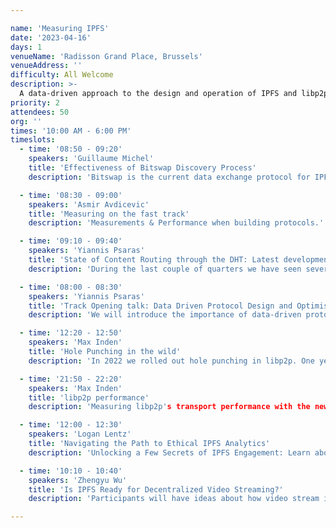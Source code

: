 ```yaml
---

name: 'Measuring IPFS'
date: '2023-04-16'
days: 1
venueName: 'Radisson Grand Place, Brussels'
venueAddress: ''
difficulty: All Welcome
description: >-
  A data-driven approach to the design and operation of IPFS and libp2p through rigorous network measurements, performance evaluation, and recommendations for builders and operators.
priority: 2
attendees: 50
org: ''
times: '10:00 AM - 6:00 PM'
timeslots:
  - time: '08:50 - 09:20'
    speakers: 'Guillaume Michel'
    title: 'Effectiveness of Bitswap Discovery Process'
    description: 'Bitswap is the current data exchange protocol for IPFS. When a new CID is requested, kubo will first broadcast the request to all directly connected peers over Bitswap. If the content wasn’t provided by any connected peers after a timeout, kubo will start a DHT walk to find where the content is located. This talk discusses the effectiveness of the Bitswap discovery broadcast and the use of Bitswap as a Content Router.'

  - time: '08:30 - 09:00'
    speakers: 'Asmir Avdicevic'
    title: 'Measuring on the fast track'
    description: 'Measurements & Performance when building protocols.'

  - time: '09:10 - 09:40'
    speakers: 'Yiannis Psaras'
    title: 'State of Content Routing through the DHT: Latest developments and measurement results'
    description: 'During the last couple of quarters we have seen several developments landing on IPFS's public DHT: the content routing-specific operation of Hydras has been disabled, the resource manager was turned on by default and some misconfiguration of it led to several nodes in the network performing worse than expected. In parallel we developed improvements that will hopefully increase the performance. This talk will present data from our measurement experiments and will also lay out our future plans.'

  - time: '08:00 - 08:30'
    speakers: 'Yiannis Psaras'
    title: 'Track Opening talk: Data Driven Protocol Design and Optimisation: What it is and what are the latest developments.'
    description: 'We will introduce the importance of data-driven protocol design and optimisation and the measurement campaigns that the ProbeLab team has carried out in the past couple of quarters. We will selectively dive into a couple of them, present representative results and provide pointers for the rest. We will also talk about KPIs for the IPFS network and discuss our future plans.'

  - time: '12:20 - 12:50'
    speakers: 'Max Inden'
    title: 'Hole Punching in the wild'
    description: 'In 2022 we rolled out hole punching in libp2p. One year has passed since. We launched a large measurement campaign with many volunteers deploying vantage points in their home network, punching holes across the globe.  In this talk I will give an overview of the largest hack of the internet (aka. hole punching), dive into learnings running it on IPFS (~50_000 nodes) and finally present the data collected through our measurement campaign.  If you always wondered how hole punching works, how much more successful UDP is over TCP, whether IPv4 or v6 makes a difference, which country is most friendly to p2p and how to overcome symetric NATs, join for the talk!'

  - time: '21:50 - 22:20'
    speakers: 'Max Inden'
    title: 'libp2p performance'
    description: 'Measuring libp2p's transport performance with the new perf protocol https://github.com/libp2p/specs/pull/478.'

  - time: '12:00 - 12:30'
    speakers: 'Logan Lentz'
    title: 'Navigating the Path to Ethical IPFS Analytics'
    description: 'Unlocking a Few Secrets of IPFS Engagement: Learn about our journey creating an Anonymous Analytics Platform that respects user privacy while giving developers usable information about their data on IPFS. '

  - time: '10:10 - 10:40'
    speakers: 'Zhengyu Wu'
    title: 'Is IPFS Ready for Decentralized Video Streaming?'
    description: 'Participants will have ideas about how video stream is currently on IPFS. Also have idea how can we improved video streaming with IPFS.'

---
```

